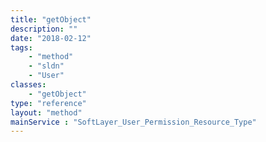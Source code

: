 ```yaml
---
title: "getObject"
description: ""
date: "2018-02-12"
tags:
    - "method"
    - "sldn"
    - "User"
classes:
    - "getObject"
type: "reference"
layout: "method"
mainService : "SoftLayer_User_Permission_Resource_Type"
---
```

